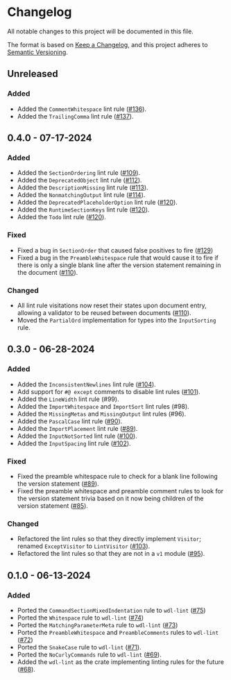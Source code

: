 # Changelog

All notable changes to this project will be documented in this file.

The format is based on [Keep a Changelog](https://keepachangelog.com/en/1.1.0/),
and this project adheres to [Semantic Versioning](https://semver.org/spec/v2.0.0.html).

## Unreleased

### Added

* Added the `CommentWhitespace` lint rule ([#136](https://github.com/stjude-rust-labs/wdl/pull/136)).
* Added the `TrailingComma` lint rule ([#137](https://github.com/stjude-rust-labs/wdl/pull/137)).

## 0.4.0 - 07-17-2024

### Added

* Added the `SectionOrdering` lint rule ([#109](https://github.com/stjude-rust-labs/wdl/pull/109)).
* Added the `DeprecatedObject` lint rule ([#112](https://github.com/stjude-rust-labs/wdl/pull/112)).
* Added the `DescriptionMissing` lint rule ([#113](https://github.com/stjude-rust-labs/wdl/pull/113)).
* Added the `NonmatchingOutput` lint rule ([#114](https://github.com/stjude-rust-labs/wdl/pull/114)).
* Added the `DeprecatedPlaceholderOption` lint rule ([#120](https://github.com/stjude-rust-labs/wdl/pull/120)).
* Added the `RuntimeSectionKeys` lint rule ([#120](https://github.com/stjude-rust-labs/wdl/pull/120)).
* Added the `Todo` lint rule ([#120](https://github.com/stjude-rust-labs/wdl/pull/126)).

### Fixed

* Fixed a bug in `SectionOrder` that caused false positives to fire
  ([#129](https://github.com/stjude-rust-labs/wdl/pull/129))
* Fixed a bug in the `PreambleWhitespace` rule that would cause it to fire if
  there is only a single blank line after the version statement remaining in
  the document ([#110](https://github.com/stjude-rust-labs/wdl/pull/110)).

### Changed

* All lint rule visitations now reset their states upon document entry, 
  allowing a validator to be reused between documents ([#110](https://github.com/stjude-rust-labs/wdl/pull/110)).
* Moved the `PartialOrd` implementation for types into the `InputSorting` rule.

## 0.3.0 - 06-28-2024

### Added

* Added the `InconsistentNewlines` lint rule ([#104](https://github.com/stjude-rust-labs/wdl/pull/104)).
* Add support for `#@ except` comments to disable lint rules ([#101](https://github.com/stjude-rust-labs/wdl/pull/101)).
* Added the `LineWidth` lint rule (#99).
* Added the `ImportWhitespace` and `ImportSort` lint rules (#98).
* Added the `MissingMetas` and `MissingOutput` lint rules (#96).
* Added the `PascalCase` lint rule ([#90](https://github.com/stjude-rust-labs/wdl/pull/90)).
* Added the `ImportPlacement` lint rule ([#89](https://github.com/stjude-rust-labs/wdl/pull/89)).
* Added the `InputNotSorted` lint rule ([#100](https://github.com/stjude-rust-labs/wdl/pull/100)).
* Added the `InputSpacing` lint rule ([#102](https://github.com/stjude-rust-labs/wdl/pull/102)).

### Fixed

* Fixed the preamble whitespace rule to check for a blank line following the
  version statement ([#89](https://github.com/stjude-rust-labs/wdl/pull/89)).
* Fixed the preamble whitespace and preamble comment rules to look for the 
  version statement trivia based on it now being children of the version 
  statement ([#85](https://github.com/stjude-rust-labs/wdl/pull/85)).

### Changed

* Refactored the lint rules so that they directly implement `Visitor`; renamed
  `ExceptVisitor` to `LintVisitor` ([#103](https://github.com/stjude-rust-labs/wdl/pull/103)).
* Refactored the lint rules so that they are not in a `v1` module
  ([#95](https://github.com/stjude-rust-labs/wdl/pull/95)).

## 0.1.0 - 06-13-2024

### Added

* Ported the `CommandSectionMixedIndentation` rule to `wdl-lint` ([#75](https://github.com/stjude-rust-labs/wdl/pull/75))
* Ported the `Whitespace` rule to `wdl-lint` ([#74](https://github.com/stjude-rust-labs/wdl/pull/74))
* Ported the `MatchingParameterMeta` rule to `wdl-lint` ([#73](https://github.com/stjude-rust-labs/wdl/pull/73))
* Ported the `PreambleWhitespace` and `PreambleComments` rules to `wdl-lint`
  ([#72](https://github.com/stjude-rust-labs/wdl/pull/72))
* Ported the `SnakeCase` rule to `wdl-lint` ([#71](https://github.com/stjude-rust-labs/wdl/pull/71)).
* Ported the `NoCurlyCommands` rule to `wdl-lint` ([#69](https://github.com/stjude-rust-labs/wdl/pull/69)).
* Added the `wdl-lint` as the crate implementing linting rules for the future
  ([#68](https://github.com/stjude-rust-labs/wdl/pull/68)).
